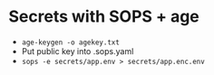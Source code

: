 # Secrets with SOPS + age
- `age-keygen -o agekey.txt`
- Put public key into .sops.yaml
- `sops -e secrets/app.env > secrets/app.enc.env`
